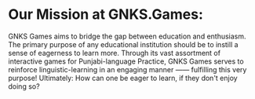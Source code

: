 # Our Mission at GNKS.Games: 
GNKS Games aims to bridge the gap between education and enthusiasm. The primary purpose of any educational institution should be to instill a sense of 
eagerness to learn more. Through its vast assortment of interactive games for Punjabi-language Practice, GNKS Games serves to reinforce linguistic-learning 
in an engaging manner —— fulfilling this very purpose! Ultimately: How can one be eager to learn, if they don't enjoy doing so?
